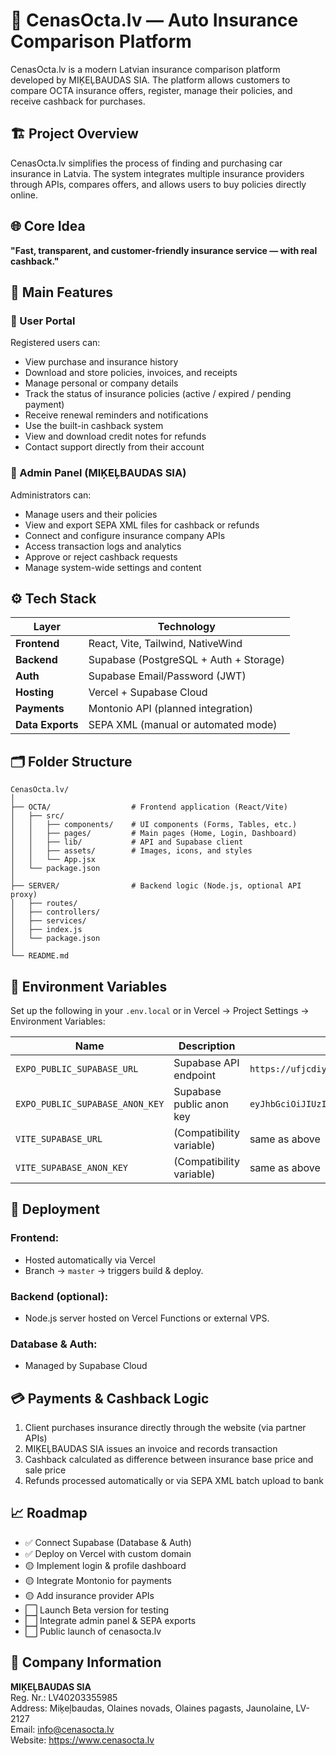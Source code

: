 # 🚗 CenasOcta.lv — Auto Insurance Comparison Platform

CenasOcta.lv is a modern Latvian insurance comparison platform developed by MIĶEĻBAUDAS SIA.
The platform allows customers to compare OCTA insurance offers, register, manage their policies, and receive cashback for purchases.

## 🏗️ Project Overview

CenasOcta.lv simplifies the process of finding and purchasing car insurance in Latvia.
The system integrates multiple insurance providers through APIs, compares offers, and allows users to buy policies directly online.

## 🌐 Core Idea

**"Fast, transparent, and customer-friendly insurance service — with real cashback."**

## 🧩 Main Features

### 👤 User Portal

Registered users can:

- View purchase and insurance history
- Download and store policies, invoices, and receipts
- Manage personal or company details
- Track the status of insurance policies (active / expired / pending payment)
- Receive renewal reminders and notifications
- Use the built-in cashback system
- View and download credit notes for refunds
- Contact support directly from their account

### 🏢 Admin Panel (MIĶEĻBAUDAS SIA)

Administrators can:

- Manage users and their policies
- View and export SEPA XML files for cashback or refunds
- Connect and configure insurance company APIs
- Access transaction logs and analytics
- Approve or reject cashback requests
- Manage system-wide settings and content

## ⚙️ Tech Stack

| Layer | Technology |
|-------|------------|
| **Frontend** | React, Vite, Tailwind, NativeWind |
| **Backend** | Supabase (PostgreSQL + Auth + Storage) |
| **Auth** | Supabase Email/Password (JWT) |
| **Hosting** | Vercel + Supabase Cloud |
| **Payments** | Montonio API (planned integration) |
| **Data Exports** | SEPA XML (manual or automated mode) |

## 🗂️ Folder Structure

```
CenasOcta.lv/
│
├── OCTA/                  # Frontend application (React/Vite)
│   ├── src/
│   │   ├── components/    # UI components (Forms, Tables, etc.)
│   │   ├── pages/         # Main pages (Home, Login, Dashboard)
│   │   ├── lib/           # API and Supabase client
│   │   ├── assets/        # Images, icons, and styles
│   │   └── App.jsx
│   └── package.json
│
├── SERVER/                # Backend logic (Node.js, optional API proxy)
│   ├── routes/
│   ├── controllers/
│   ├── services/
│   ├── index.js
│   └── package.json
│
└── README.md
```

## 🔐 Environment Variables

Set up the following in your `.env.local` or in Vercel → Project Settings → Environment Variables:

| Name | Description | Example |
|------|-------------|---------|
| `EXPO_PUBLIC_SUPABASE_URL` | Supabase API endpoint | `https://ufjcdiyhdbxyylupselm.supabase.co` |
| `EXPO_PUBLIC_SUPABASE_ANON_KEY` | Supabase public anon key | `eyJhbGciOiJIUzI1NiIsInR5cCI6IkpXVCJ9...` |
| `VITE_SUPABASE_URL` | (Compatibility variable) | same as above |
| `VITE_SUPABASE_ANON_KEY` | (Compatibility variable) | same as above |

## 🚀 Deployment

### Frontend:
- Hosted automatically via Vercel
- Branch → `master` → triggers build & deploy.

### Backend (optional):
- Node.js server hosted on Vercel Functions or external VPS.

### Database & Auth:
- Managed by Supabase Cloud

## 💳 Payments & Cashback Logic

1. Client purchases insurance directly through the website (via partner APIs)
2. MIĶEĻBAUDAS SIA issues an invoice and records transaction
3. Cashback calculated as difference between insurance base price and sale price
4. Refunds processed automatically or via SEPA XML batch upload to bank

## 📈 Roadmap

- ✅ Connect Supabase (Database & Auth)
- ✅ Deploy on Vercel with custom domain
- 🟡 Implement login & profile dashboard
- 🟡 Integrate Montonio for payments
- 🟡 Add insurance provider APIs
- ⬜ Launch Beta version for testing
- ⬜ Integrate admin panel & SEPA exports
- ⬜ Public launch of cenasocta.lv

## 🏢 Company Information

**MIĶEĻBAUDAS SIA**  
Reg. Nr.: LV40203355985  
Address: Miķeļbaudas, Olaines novads, Olaines pagasts, Jaunolaine, LV-2127  
Email: info@cenasocta.lv  
Website: https://www.cenasocta.lv
